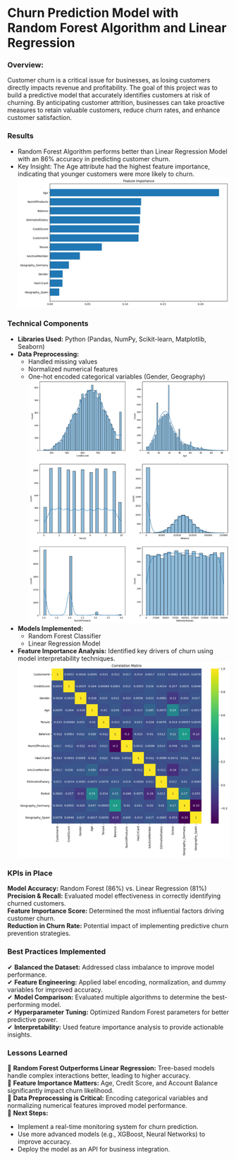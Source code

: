 # Churn Prediction Model with Random Forest Algorithm and Linear Regression

### Overview:
Customer churn is a critical issue for businesses, as losing customers directly impacts revenue and profitability. The goal of this project was to build a predictive model that accurately identifies customers at risk of churning. By anticipating customer attrition, businesses can take proactive measures to retain valuable customers, reduce churn rates, and enhance customer satisfaction.

### Results
- Random Forest Algorithm performs better than Linear Regression Model with an 86% accuracy in predicting customer churn.
- Key Insight: The Age attribute had the highest feature importance, indicating that younger customers were more likely to churn.
![](img/feature_importance.png)


### Technical Components
 - **Libraries Used:** Python (Pandas, NumPy, Scikit-learn, Matplotlib, Seaborn)
 - **Data Preprocessing:**
    - Handled missing values
    - Normalized numerical features
    - One-hot encoded categorical variables (Gender, Geography)
  ![](img/output.png)
- **Models Implemented:**
    - Random Forest Classifier
    - Linear Regression Model
- **Feature Importance Analysis:** Identified key drivers of churn using model interpretability techniques.
  ![](img/correlation.png)

### KPIs in Place
**Model Accuracy:** Random Forest (86%) vs. Linear Regression (81%) <br />
**Precision & Recall:** Evaluated model effectiveness in correctly identifying churned customers. <br />
**Feature Importance Score:** Determined the most influential factors driving customer churn. <br />
**Reduction in Churn Rate:** Potential impact of implementing predictive churn prevention strategies. <br />



### Best Practices Implemented
✔ **Balanced the Dataset:** Addressed class imbalance to improve model performance. <br />
✔ **Feature Engineering:** Applied label encoding, normalization, and dummy variables for improved accuracy.<br />
✔ **Model Comparison:** Evaluated multiple algorithms to determine the best-performing model.<br />
✔ **Hyperparameter Tuning:** Optimized Random Forest parameters for better predictive power.<br />
✔ **Interpretability:** Used feature importance analysis to provide actionable insights.<br />

### Lessons Learned
📌 **Random Forest Outperforms Linear Regression:** Tree-based models handle complex interactions better, leading to higher accuracy. <br />
📌 **Feature Importance Matters:** Age, Credit Score, and Account Balance significantly impact churn likelihood. <br />
📌 **Data Preprocessing is Critical:** Encoding categorical variables and normalizing numerical features improved model performance. <br />
📌 **Next Steps:**
  - Implement a real-time monitoring system for churn prediction.
  - Use more advanced models (e.g., XGBoost, Neural Networks) to improve accuracy.
  - Deploy the model as an API for business integration.

